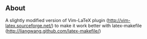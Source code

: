 About
-----------------------------
A slightly modified version of Vim-LaTeX plugin (http://vim-latex.sourceforge.net/) to make it work better with latex-makefile (http://liangwang.github.com/latex-makefile/)
